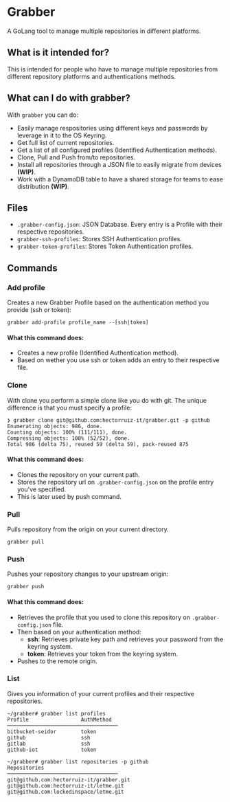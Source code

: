 # Grabber
A GoLang tool to manage multiple repositories in different platforms.

## What is it intended for?
This is intended for people who have to manage multiple repositories from different repository platforms and authentications methods.

## What can I do with grabber?
With `grabber` you can do:
- Easily manage respositories using different keys and passwords by leverage in it to the OS Keyring.
- Get full list of current repositories.
- Get a list of all configured profiles (Identified Authentication methods).
- Clone, Pull and Push from/to repositories.
- Install all repositories through a JSON file to easily migrate from devices **(WIP)**.
- Work with a DynamoDB table to have a shared storage for teams to ease distribution **(WIP)**.

## Files
- `.grabber-config.json`: JSON Database. Every entry is a Profile with their respective repositories.
- `grabber-ssh-profiles`: Stores SSH Authentication profiles.
- `grabber-token-profiles`: Stores Token Authentication profiles.


## Commands
### Add profile
Creates a new Grabber Profile based on the authentication method you provide (ssh or token):

```shell
grabber add-profile profile_name --[ssh|token]
```

#### What this command does:
- Creates a new profile (Identified Authentication method).
- Based on wether you use ssh or token adds an entry to their respective file.

### Clone

With clone you perform a simple clone like you do with git. The unique difference is that you must specify a profile:

```shell
❯ grabber clone git@github.com:hectorruiz-it/grabber.git -p github
Enumerating objects: 986, done.
Counting objects: 100% (111/111), done.
Compressing objects: 100% (52/52), done.
Total 986 (delta 75), reused 59 (delta 59), pack-reused 875
```

#### What this command does:
- Clones the repository on your current path.
- Stores the repository url on `.grabber-config.json` on the profile entry you've specified.
- This is later used by push command.

### Pull

Pulls repository from the origin on your current directory.

```shell
grabber pull
```

### Push

Pushes your repository changes to your upstream origin:

```shell
grabber push
```

#### What this command does:
- Retrieves the profile that you used to clone this repository on `.grabber-config.json` file.
- Then based on your authentication method:
  - **ssh**: Retrieves private key path and retrieves your password from the keyring system.
  - **token**: Retrieves your token from the keyring system.
- Pushes to the remote origin.

### List

Gives you information of your current profiles and their respective repositories.

```shell
~/grabber# grabber list profiles
Profile                 AuthMethod
────────────────────────────────────
bitbucket-seidor        token
github                  ssh
gitlab                  ssh
github-iot              token
```

```shell
~/grabber# grabber list repositories -p github
Repositories
────────────────────────────────────
git@github.com:hectorruiz-it/grabber.git
git@github.com:hectorruiz-it/letme.git
git@github.com:lockedinspace/letme.git
```
